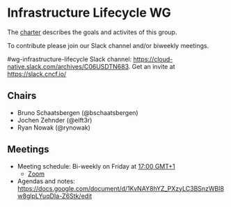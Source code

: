 # Infrastructure Lifecycle WG

The [charter](./charter/charter.md) describes the goals and activites of this group.

To contribute please join our Slack channel and/or biweekly meetings.

#wg-infrastructure-lifecycle Slack channel: <https://cloud-native.slack.com/archives/C06USDTN683>. Get an invite at <https://slack.cncf.io/>

## Chairs

- Bruno Schaatsbergen (@bschaatsbergen)
- Jochen Zehnder (@elft3r)
- Ryan Nowak (@rynowak)

## Meetings

* Meeting schedule: Bi-weekly on Friday at [17:00 GMT+1](https://dateful.com/convert/utc?t=16)
    * [Zoom](https://zoom-lfx.platform.linuxfoundation.org/meeting/96148400770?password=767d45df-c7cf-4400-9239-e789115cc85e&invite=true)
* Agendas and notes: <https://docs.google.com/document/d/1KvNAY8hYZ_PXzyLC3BSnzWBl8w8glpLYuqDIa-Z6Stk/edit>
